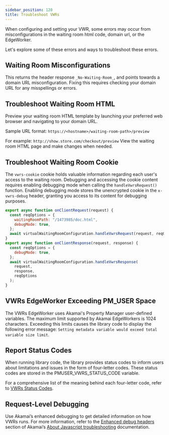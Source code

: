 ```yaml
---
sidebar_position: 120
title: Troubleshoot VWRs
---
```


When configuring and setting your VWR, some errors may occur from misconfigurations in the waiting room html code, domain url, or the EdgeWorker.

Let's explore some of these errors and ways to troubleshoot these errors.


## Waiting Room Misconfigurations

This returns the header response `_No-Waiting-Room_`, and points towards a domain URL misconfiguration. Fixing this requires checking your domain URL for any misspellings or errors.

## Troubleshoot Waiting Room HTML

Preview your waiting room HTML template by launching your preferred web browser and navigating to your domain URL.

Sample URL format: `https://<hostname>/waiting-room-path>/preview`

For example: `http://show.store.com/checkout/preview`
 View the waiting room HTML page and make changes when needed. 

## Troubleshoot Waiting Room Cookie

The `vwrs-cookie` cookie holds valuable information regarding each user's access to the waiting room. Debugging and accessing the cookie content requires enabling debugging mode when calling the `handleVwrsRequest()` function. Enabling debugging mode stores the unencrypted cookie in the `x-vwrs-debug` header, granting you access to its content for debugging purposes.

```js
export async function onClientRequest(request) {
  const reqOptions = {
    waitingRoomPath: "/1473985/doc.html",
    debugMode: true,
  };
  await virtualWaitingRoomConfiguration.handleVwrsRequest(request, reqOptions);
}
export async function onClientResponse(request, response) {
  const reqOptions = {
    debugMode: true,
  };
  await virtualWaitingRoomConfiguration.handleVwrsResponse(
    request,
    response,
    reqOptions
  );
}
```

## VWRs EdgeWorker Exceeding PM_USER Space

The VWRs EdgeWorker uses Akamai's Property Manager user-defined variables. The maximum limit supported by Akamai EdgeWorkers is 1024 characters. Exceeding this limits causes the library code to display the following error message: `Setting metadata variable would exceed total variable size limit`.

## Report Status Codes

When running library code, the library provides status codes to inform users about limitations and issues in the form of four-letter codes. These status codes are stored in the PMUSER_VWRS_STATUS_CODE variable.

For a comprehensive list of the meaning behind each four-letter code, refer to [VWRs Status Codes](02-vwrs-status-codes.md).

## Request-Level Debugging

Use Akamai’s enhanced debugging to get detailed information on how VWRs runs. For more information, refer to the [Enhanced debug headers](https://techdocs.akamai.com/edgeworkers/docs/enable-enhanced-debug-headers) section of Akamai’s [About Javascript troubleshooting](https://techdocs.akamai.com/edgeworkers/docs/about-javacript-troubleshooting) documentation.

